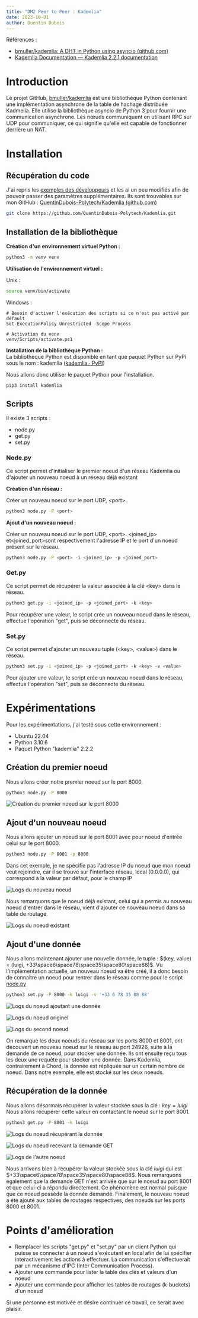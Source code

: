 ```yaml
---
title: "DM2 Peer to Peer : Kademlia"
date: 2023-10-01
author: Quentin Dubois
---
```


Références :

- [bmuller/kademlia: A DHT in Python using asyncio (github.com)](https://github.com/bmuller/kademlia)
- [Kademlia Documentation — Kademlia 2.2.1 documentation](https://kademlia.readthedocs.io/en/latest/)

# Introduction

Le projet GitHub, [bmuller/kademlia](https://github.com/bmuller/kademlia) est une bibliothèque Python contenant une implémentation asynchrone de la table de hachage distribuée Kadmelia. Elle utilise la bibliothèque asyncio de Python 3 pour fournir une communication asynchrone. Les nœuds communiquent en utilisant RPC sur UDP pour communiquer, ce qui signifie qu'elle est capable de fonctionner derrière un NAT.

# Installation

## Récupération du code

J'ai repris les [exemples des développeurs](https://github.com/bmuller/kademlia/tree/master/examples) et les ai un peu modifiés afin de pouvoir passer des paramètres supplémentaires. Ils sont trouvables sur mon GitHub : [QuentinDubois-Polytech/Kademlia (github.com)](https://github.com/QuentinDubois-Polytech/Kademlia)

```bash
git clone https://github.com/QuentinDubois-Polytech/Kademlia.git
```

## Installation de la bibliothèque

**Création d'un environnement virtuel Python :**

```bash
python3 -m venv venv
```

**Utilisation de l'environnement virtuel :**

Unix :

```bash
source venv/bin/activate
```

Windows :

```pwsh
# Besoin d'activer l'exécution des scripts si ce n'est pas activé par défault
Set-ExecutionPolicy Unrestricted -Scope Process

# Activation du venv
venv/Scripts/activate.ps1
```

**Installation de la bibliothèque Python :**  
La bibliothèque Python est disponible en tant que paquet Python sur PyPi sous le nom : kademlia ([kademlia · PyPI](https://pypi.org/project/kademlia/))

Nous allons donc utiliser le paquet Python pour l'installation.

```bash
pip3 install kademlia
```

## Scripts

Il existe 3 scripts :

- node.py
- get.py
- set.py

### Node.py

Ce script permet d'initialiser le premier noeud d'un réseau Kademlia ou d'ajouter un nouveau noeud à un réseau déjà existant

**Création d'un réseau :**

Créer un nouveau noeud sur le port UDP, \<port\>.

```bash
python3 node.py -P <port>
```

**Ajout d'un nouveau noeud :**

Créer un nouveau noeud sur le port UDP, \<port\>. \<joined_ip\> et\<joined_port\>sont respectivement l'adresse IP et le port d'un noeud présent sur le réseau.

```bash
python3 node.py -P <port> -i <joined_ip> -p <joined_port>
```

### Get.py

Ce script permet de récupérer la valeur associée à la clé \<key\> dans le réseau.

```bash
python3 get.py -i <joined_ip> -p <joined_port> -k <key>
```

Pour récupérer une valeur, le script crée un nouveau noeud dans le réseau, effectue l'opération "get", puis se déconnecte du réseau.

### Set.py

Ce script permet d'ajouter un nouveau tuple (\<key\>, \<value\>) dans le réseau.

```bash
python3 set.py -i <joined_ip> -p <joined_port> -k <key> -v <value>
```

Pour ajouter une valeur, le script crée un nouveau noeud dans le réseau, effectue l'opération "set", puis se déconnecte du réseau.

# Expérimentations

Pour les expérimentations, j'ai testé sous cette environnement :

- Ubuntu 22.04
- Python 3.10.6
- Paquet Python "kademlia" 2.2.2

## Création du premier noeud

Nous allons créer notre premier noeud sur le port 8000.

```bash
python3 node.py -P 8000
```

![Création du premier noeud sur le port 8000](imgs/create_first_node.png)  

## Ajout d'un nouveau noeud

Nous allons ajouter un noeud sur le port 8001 avec pour noeud d'entrée celui sur le port 8000.

```bash
python3 node.py -P 8001 -p 8000
```

Dans cet exemple, je ne spécifie pas l'adresse IP du noeud que mon noeud veut rejoindre, car il se trouve sur l'interface réseau, local (0.0.0.0), qui correspond à la valeur par défaut, pour le champ IP

![Logs du nouveau noeud](imgs/add_new_node.png)

Nous remarquons que le noeud déjà existant, celui qui a permis au nouveau noeud d'entrer dans le réseau, vient d'ajouter ce nouveau noeud dans sa table de routage.

![Logs du noeud existant](imgs/add_new_node_neighbor.png)

## Ajout d'une donnée

Nous allons maintenant ajouter une nouvelle donnée, le tuple : $(key, value) = (luigi, +33\space6\space78\space35\space80\space88)$. Vu l'implémentation actuelle, un nouveau noeud va être créé, il a donc besoin de connaitre un noeud pour rentrer dans le réseau comme pour le script [node.py](#Node.py)

```bash
python3 set.py -P 8000 -k luigi -v '+33 6 78 35 80 88'
```

![Logs du noeud ajoutant une donnée](imgs/set_value.png)

![Logs du noeud originel](imgs/set_value_original_node.png)

![Logs du second noeud](imgs/set_value_node.png)

On remarque les deux noeuds du réseau sur les ports 8000 et 8001, ont découvert un nouveau noeud sur le réseau au port 24926, suite à la demande de ce noeud, pour stocker une donnée. Ils ont ensuite reçu tous les deux une requête pour stocker une donnée. Dans Kademlia, contrairement à Chord, la donnée est répliquée sur un certain nombre de noeud. Dans notre exemple, elle est stocké sur les deux noeuds.

## Récupération de la donnée

Nous allons désormais récupérer la valeur stockée sous la clé : $key = luigi$  
Nous allons récupérer cette valeur en contactant le noeud sur le port 8001.

```bash
python3 get.py -P 8001 -k luigi
```

![Logs du noeud récupérant la donnée](imgs/get_value.png)

![Logs du noeud recevant la demande GET](imgs/get_value_node.png)  

![Logs de l'autre noeud](imgs/get_value_original_node.png)

Nous arrivons bien à récupérer la valeur stockée sous la clé $luigi$ qui est $+33\space6\space78\space35\space80\space88$. Nous remarquons également que la demande GET n'est arrivée que sur le noeud au port 8001 et que celui-ci a répondu directement. Ce phénomène est normal puisque que ce noeud possède la donnée demandé. Finalement, le nouveau noeud a été ajouté aux tables de routages respectives, des noeuds sur les ports 8000 et 8001.

# Points d'amélioration

- Remplacer les scripts "get.py" et "set.py" par un client Python qui puisse se connecter à un noeud s'exécutant en local afin de lui spécifier interactivement les actions à effectuer. La communication s'effectuerait par un mécanisme d'IPC (Inter Communication Process).
- Ajouter une commande pour lister la table des clés et valeurs d'un noeud
- Ajouter une commande pour afficher les tables de routages (k-buckets) d'un noeud

Si une personne est motivée et désire continuer ce travail, ce serait avec plaisir.
